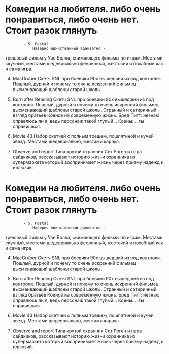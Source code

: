 # Комедии на любителя. либо очень понравиться, либо очень нет. Стоит разок глянуть
			- 5. Postal
				Наверно единственный адекватно -
трешовый фильм у Уве Болла,
снимающего фильмы по играм. Местами
скучный, местами шедевриально
фееричный, жестокий и похабный как и
сама игра.

4. MacGruber 
   Скетч SNL про боевики 90х вышедший
из под контроля.
Пошлый, дурной и почему то очень
искренний фильмец высмеивающий
шаблоны старой школы.

3. Burn after Reading
   Скетч SNL про боевики 90х вышедший
из под контроля.
Пошлый, дурной и почему то очень
искренний фильмец высмеивающий
шаблоны старой школы.
Странный и сатиричный взгляд братьев
Коенов на современную жизнь.
Бред Питт: незнаю справлюсь ли я, ведь
персонаж такой глупый...
Коены: ...ты справишься.

2. Movie 43
   Набор скетчей с полным трешем,
пошлятиной и кучей звезд. Местами
шедевриально, местами караул.

1. Observe and report
Типа крутой охранник
Сет Роген и пара сайдкиков,
рассказывают историю жизни охранника
из супермаркета который воспринимает
жизнь через призму надежд и иллюзий.

# Комедии на любителя. либо очень понравиться, либо очень нет. Стоит разок глянуть
			- 5. Postal
				Наверно единственный адекватно -
трешовый фильм у Уве Болла,
снимающего фильмы по играм. Местами
скучный, местами шедевриально
фееричный, жестокий и похабный как и
сама игра.

4. MacGruber 
   Скетч SNL про боевики 90х вышедший
из под контроля.
Пошлый, дурной и почему то очень
искренний фильмец высмеивающий
шаблоны старой школы.

3. Burn after Reading
   Скетч SNL про боевики 90х вышедший
из под контроля.
Пошлый, дурной и почему то очень
искренний фильмец высмеивающий
шаблоны старой школы.
Странный и сатиричный взгляд братьев
Коенов на современную жизнь.
Бред Питт: незнаю справлюсь ли я, ведь
персонаж такой глупый...
Коены: ...ты справишься.

2. Movie 43
   Набор скетчей с полным трешем,
пошлятиной и кучей звезд. Местами
шедевриально, местами караул.

1. Observe and report
Типа крутой охранник
Сет Роген и пара сайдкиков,
рассказывают историю жизни охранника
из супермаркета который воспринимает
жизнь через призму надежд и иллюзий.